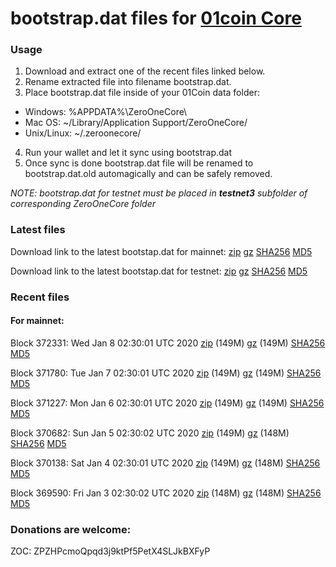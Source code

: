 # bootstrap.dat files for [01coin Core](https://01coin.io)

### Usage

1. Download and extract one of the recent files linked below.
2. Rename extracted file into filename bootstrap.dat.
3. Place bootstrap.dat file inside of your 01Coin data folder:
 - Windows: %APPDATA%\ZeroOneCore\
 - Mac OS: ~/Library/Application Support/ZeroOneCore/
 - Unix/Linux: ~/.zeroonecore/
4. Run your wallet and let it sync using bootstrap.dat
5. Once sync is done bootstrap.dat file will be renamed to bootstrap.dat.old automagically and can be safely removed.

_NOTE: bootstrap.dat for testnet must be placed in **testnet3** subfolder of corresponding ZeroOneCore folder_

### Latest files
Download link to the latest bootstap.dat for mainnet: [zip](https://files.01coin.io/mainnet/bootstrap.dat.zip) [gz](https://files.01coin.io/mainnet/bootstrap.dat.tar.gz) [SHA256](https://files.01coin.io/mainnet/sha256.txt) [MD5](https://files.01coin.io/mainnet/md5.txt)

Download link to the latest bootstap.dat for testnet: [zip](https://files.01coin.io/testnet/bootstrap.dat.zip) [gz](https://files.01coin.io/testnet/bootstrap.dat.tar.gz) [SHA256](https://files.01coin.io/testnet/sha256.txt) [MD5](https://files.01coin.io/testnet/md5.txt)

### Recent files

#### For mainnet:

Block 372331: Wed Jan  8 02:30:01 UTC 2020 [zip](https://files.01coin.io/mainnet/2020-01-08/bootstrap.dat.zip) (149M) [gz](https://files.01coin.io/mainnet/2020-01-08/bootstrap.dat.tar.gz) (149M) [SHA256](https://files.01coin.io/mainnet/2020-01-08/sha256.txt) [MD5](https://files.01coin.io/mainnet/2020-01-08/md5.txt)

Block 371780: Tue Jan  7 02:30:01 UTC 2020 [zip](https://files.01coin.io/mainnet/2020-01-07/bootstrap.dat.zip) (149M) [gz](https://files.01coin.io/mainnet/2020-01-07/bootstrap.dat.tar.gz) (149M) [SHA256](https://files.01coin.io/mainnet/2020-01-07/sha256.txt) [MD5](https://files.01coin.io/mainnet/2020-01-07/md5.txt)

Block 371227: Mon Jan  6 02:30:01 UTC 2020 [zip](https://files.01coin.io/mainnet/2020-01-06/bootstrap.dat.zip) (149M) [gz](https://files.01coin.io/mainnet/2020-01-06/bootstrap.dat.tar.gz) (149M) [SHA256](https://files.01coin.io/mainnet/2020-01-06/sha256.txt) [MD5](https://files.01coin.io/mainnet/2020-01-06/md5.txt)

Block 370682: Sun Jan  5 02:30:02 UTC 2020 [zip](https://files.01coin.io/mainnet/2020-01-05/bootstrap.dat.zip) (149M) [gz](https://files.01coin.io/mainnet/2020-01-05/bootstrap.dat.tar.gz) (148M) [SHA256](https://files.01coin.io/mainnet/2020-01-05/sha256.txt) [MD5](https://files.01coin.io/mainnet/2020-01-05/md5.txt)

Block 370138: Sat Jan  4 02:30:01 UTC 2020 [zip](https://files.01coin.io/mainnet/2020-01-04/bootstrap.dat.zip) (149M) [gz](https://files.01coin.io/mainnet/2020-01-04/bootstrap.dat.tar.gz) (148M) [SHA256](https://files.01coin.io/mainnet/2020-01-04/sha256.txt) [MD5](https://files.01coin.io/mainnet/2020-01-04/md5.txt)

Block 369590: Fri Jan  3 02:30:02 UTC 2020 [zip](https://files.01coin.io/mainnet/2020-01-03/bootstrap.dat.zip) (148M) [gz](https://files.01coin.io/mainnet/2020-01-03/bootstrap.dat.tar.gz) (148M) [SHA256](https://files.01coin.io/mainnet/2020-01-03/sha256.txt) [MD5](https://files.01coin.io/mainnet/2020-01-03/md5.txt)


### Donations are welcome:

ZOC: ZPZHPcmoQpqd3j9ktPf5PetX4SLJkBXFyP
